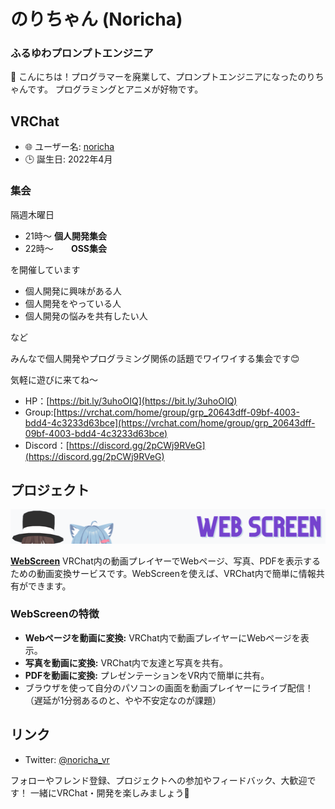 # のりちゃん (Noricha)

### ふるゆわプロンプトエンジニア

👋 こんにちは！プログラマーを廃業して、プロンプトエンジニアになったのりちゃんです。
プログラミングとアニメが好物です。

## VRChat
- 🌐 ユーザー名: [noricha](https://vrchat.com/home/user/usr_01b02b0e-58b5-4558-a6ca-56dd32dafdad)
- 🕒 誕生日: 2022年4月

### 集会
隔週木曜日

- 21時〜 **個人開発集会**
- 22時〜　　**OSS集会**

を開催しています

- 個人開発に興味がある人
- 個人開発をやっている人
- 個人開発の悩みを共有したい人

など

みんなで個人開発やプログラミング関係の話題でワイワイする集会です😊

気軽に遊びに来てね〜

- HP：[https://bit.ly/3uhoOIQ](https://bit.ly/3uhoOIQ)
- Group:[https://vrchat.com/home/group/grp_20643dff-09bf-4003-bdd4-4c3233d63bce](https://vrchat.com/home/group/grp_20643dff-09bf-4003-bdd4-4c3233d63bce)
- Discord：[https://discord.gg/2pCWj9RVeG](https://discord.gg/2pCWj9RVeG)

## プロジェクト

![webscreen](./image/webscreen.png)

**[WebScreen](https://web-screen.net/)** VRChat内の動画プレイヤーでWebページ、写真、PDFを表示するための動画変換サービスです。WebScreenを使えば、VRChat内で簡単に情報共有ができます。

### WebScreenの特徴

- **Webページを動画に変換:** VRChat内で動画プレイヤーにWebページを表示。
- **写真を動画に変換:** VRChat内で友達と写真を共有。
- **PDFを動画に変換:** プレゼンテーションをVR内で簡単に共有。
- ブラウザを使って自分のパソコンの画面を動画プレイヤーにライブ配信！（遅延が1分弱あるのと、やや不安定なのが課題）

## リンク
- Twitter: [@noricha_vr](https://twitter.com/noricha_vr)

フォローやフレンド登録、プロジェクトへの参加やフィードバック、大歓迎です！ 一緒にVRChat・開発を楽しみましょう🎉
